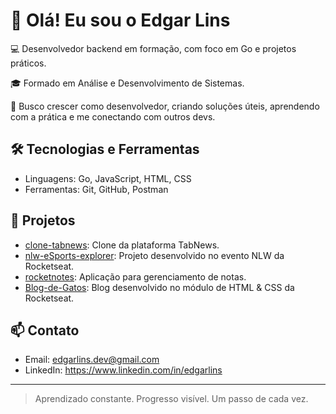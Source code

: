 # 👋 Olá! Eu sou o Edgar Lins

💻 Desenvolvedor backend em formação, com foco em Go e projetos práticos.

🎓 Formado em Análise e Desenvolvimento de Sistemas.

🚀 Busco crescer como desenvolvedor, criando soluções úteis, aprendendo com a prática e me conectando com outros devs.

## 🛠️ Tecnologias e Ferramentas

- Linguagens: Go, JavaScript, HTML, CSS
- Ferramentas: Git, GitHub, Postman

## 📌 Projetos

- [clone-tabnews](https://github.com/edgar-lins/clone-tabnews): Clone da plataforma TabNews.
- [nlw-eSports-explorer](https://github.com/edgar-lins/nlw-eSports-explorer): Projeto desenvolvido no evento NLW da Rocketseat.
- [rocketnotes](https://github.com/edgar-lins/rocketnotes): Aplicação para gerenciamento de notas.
- [Blog-de-Gatos](https://github.com/edgar-lins/Blog-de-Gatos): Blog desenvolvido no módulo de HTML & CSS da Rocketseat.

## 📫 Contato

- Email: edgarlins.dev@gmail.com
- LinkedIn: https://www.linkedin.com/in/edgarlins

---

> Aprendizado constante. Progresso visível. Um passo de cada vez.
